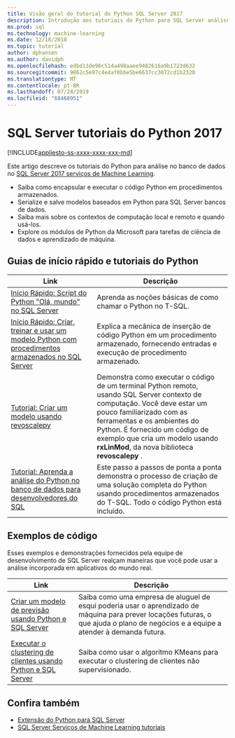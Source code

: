 ```yaml
---
title: Visão geral do tutorial do Python SQL Server 2017
description: Introdução aos tutoriais do Python para SQL Server análise no banco de dados 2017.
ms.prod: sql
ms.technology: machine-learning
ms.date: 12/18/2018
ms.topic: tutorial
author: dphansen
ms.author: davidph
ms.openlocfilehash: edbd13de96c514a498aaee9482616a9b1723d632
ms.sourcegitcommit: 9062c5e97c4e4af0bbe5be6637cc3872cd1b2320
ms.translationtype: MT
ms.contentlocale: pt-BR
ms.lasthandoff: 07/24/2019
ms.locfileid: "68468951"
---
```

# <a name="sql-server-2017-python-tutorials"></a>SQL Server tutoriais do Python 2017
[!INCLUDE[appliesto-ss-xxxx-xxxx-xxx-md](../../includes/appliesto-ss-xxxx-xxxx-xxx-md.md)]

Este artigo descreve os tutoriais do Python para análise no banco de dados no [SQL Server 2017 serviços de Machine Learning](../install/sql-machine-learning-services-windows-install.md). 

+ Saiba como encapsular e executar o código Python em procedimentos armazenados.
+ Serialize e salve modelos baseados em Python para SQL Server bancos de dados.
+ Saiba mais sobre os contextos de computação local e remoto e quando usá-los.
+ Explore os módulos de Python da Microsoft para tarefas de ciência de dados e aprendizado de máquina.

<a name="bkmk_pythontutorials"></a>

## <a name="python-quickstarts-and-tutorials"></a>Guias de início rápido e tutoriais do Python

| Link | Descrição |
|------|-------------|
| [Início Rápido: Script do Python "Olá, mundo" no SQL Server](quickstart-python-run-using-t-sql.md) | Aprenda as noções básicas de como chamar o Python no T-SQL. |
| [Início Rápido: Criar, treinar e usar um modelo Python com procedimentos armazenados no SQL Server](quickstart-python-train-score-in-tsql.md) | Explica a mecânica de inserção de código Python em um procedimento armazenado, fornecendo entradas e execução de procedimento armazenado. |
| [Tutorial: Criar um modelo usando revoscalepy](use-python-revoscalepy-to-create-model.md) | Demonstra como executar o código de um terminal Python remoto, usando SQL Server contexto de computação. Você deve estar um pouco familiarizado com as ferramentas e os ambientes do Python. É fornecido um código de exemplo que cria um modelo usando **rxLinMod**, da nova biblioteca **revoscalepy** . |
| [Tutorial: Aprenda a análise do Python no banco de dados para desenvolvedores do SQL](sqldev-in-database-python-for-sql-developers.md) | Este passo a passos de ponta a ponta demonstra o processo de criação de uma solução completa do Python usando procedimentos armazenados do T-SQL. Todo o código Python está incluído.|

<a name ="bkmk_samples"></a>

## <a name="code-samples"></a>Exemplos de código

Esses exemplos e demonstrações fornecidos pela equipe de desenvolvimento de SQL Server realçam maneiras que você pode usar a análise incorporada em aplicativos do mundo real.

| Link | Descrição |
|------|-------------|
| [Criar um modelo de previsão usando Python e SQL Server](https://microsoft.github.io/sql-ml-tutorials/python/rentalprediction/) | Saiba como uma empresa de aluguel de esqui poderia usar o aprendizado de máquina para prever locações futuras, o que ajuda o plano de negócios e a equipe a atender à demanda futura. |
| [Executar o clustering de clientes usando Python e SQL Server](https://microsoft.github.io/sql-ml-tutorials/python/customerclustering/) | Saiba como usar o algoritmo KMeans para executar o clustering de clientes não supervisionado. |

## <a name="see-also"></a>Confira também

+ [Extensão do Python para SQL Server](../concepts/extension-python.md)
+ [SQL Server Serviços de Machine Learning tutoriais](machine-learning-services-tutorials.md)
